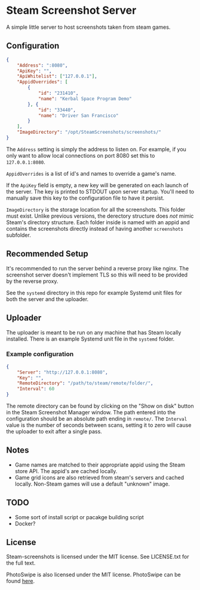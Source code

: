 # Steam Screenshot Server

A simple little server to host screenshots taken from steam games.

## Configuration

```json
{
    "Address": ":8080",
    "ApiKey": "",
    "ApiWhitelist": ["127.0.0.1"],
    "AppidOverrides": [
        {
            "id": "231410",
            "name": "Kerbal Space Program Demo"
        }, {
            "id": "33440",
            "name": "Driver San Francisco"
        }
    ],
    "ImageDirectory": "/opt/SteamScreenshots/screenshots/"
}
```

The `Address` setting is simply the address to listen on.  For example, if you
only want to allow local connections on port 8080 set this to `127.0.0.1:8080`.

`AppidOverrides` is a list of id's and names to override a game's name.

If the `ApiKey` field is empty, a new key will be generated on each launch of
the server.  The key is printed to STDOUT upon server startup.  You'll need to
manually save this key to the configuration file to have it persist.

`ImageDirectory` is the storage location for all the screenshots.  This folder
must exist.  Unlike previous versions, the derectory structure does *not* mimic
Steam's directory structure.  Each folder inside is named with an appid and
contains the screenshots directly instead of having another `screenshots`
subfolder.

## Recommended Setup

It's recommended to run the server behind a reverse proxy like nginx.  The
screenshot server doesn't implement TLS so this will need to be provided by the
reverse proxy.

See the `systemd` directory in this repo for example Systemd unit files for
both the server and the uploader.

## Uploader

The uploader is meant to be run on any machine that has Steam locally
installed.  There is an example Systemd unit file in the `systemd` folder.

### Example configuration

```json
{
    "Server": "http://127.0.0.1:8080",
    "Key": "",
    "RemoteDirectory": "/path/to/steam/remote/folder/",
    "Interval": 60
}
```

The remote directory can be found by clicking on the "Show on disk" button in
the Steam Screenshot Manager window.  The path entered into the configuration
should be an absolute path ending in `remote/`.
The `Interval` value is the number of seconds between scans, setting it to zero will cause the uploader to exit after a single pass.

## Notes

 * Game names are matched to their appropriate appid using the Steam store API.
 The appid's are cached locally.
 * Game grid icons are also retrieved from steam's servers and cached locally.
 Non-Steam games will use a default "unknown" image.

## TODO

 * Some sort of install script or pacakge building script
 * Docker?

## License

 Steam-screenshots is licensed under the MIT license.  See LICENSE.txt for the
 full text.

 PhotoSwipe is also licensed under the MIT license.  PhotoSwipe can be found
 [here](https://github.com/dimsemenov/photoswipe).

